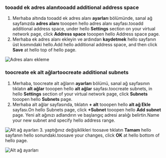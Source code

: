 ### <a name="tooadd-additional-address-space"></a><span data-ttu-id="ead37-101">tooadd ek adres alanı</span><span class="sxs-lookup"><span data-stu-id="ead37-101">tooadd additional address space</span></span>

1. <span data-ttu-id="ead37-102">Merhaba altında tooadd ek adres alanı **ayarları** bölümünde, sanal ağ sayfanızda **adres alanı** tooopen hello adres alanı sayfası.</span><span class="sxs-lookup"><span data-stu-id="ead37-102">tooadd additional address space, under hello **Settings** section on your virtual network page, click **Address space** tooopen hello Address space page.</span></span>
2. <span data-ttu-id="ead37-103">Merhaba ek adres alanı ekleyin ve ardından **kaydetmek** hello sayfanın üst kısmındaki hello.</span><span class="sxs-lookup"><span data-stu-id="ead37-103">Add hello additional address space, and then click **Save** at hello top of hello page.</span></span>

  ![Adres alanı ekleme](./media/vpn-gateway-additional-address-space-include/address_space.png)

### <a name="toocreate-additional-subnets"></a><span data-ttu-id="ead37-105">toocreate ek alt ağlar</span><span class="sxs-lookup"><span data-stu-id="ead37-105">toocreate additional subnets</span></span>

1. <span data-ttu-id="ead37-106">Merhaba, toocreate alt ağların **ayarları** bölümü, sanal ağ sayfasının tıklatın **alt ağlar** tooopen hello **alt ağlar** sayfası.</span><span class="sxs-lookup"><span data-stu-id="ead37-106">toocreate subnets, in hello **Settings** section of your virtual network page, click **Subnets** tooopen hello **Subnets** page.</span></span> 
2. <span data-ttu-id="ead37-107">Merhaba alt ağlar sayfasında, tıklatın **+ alt** tooopen hello **alt ağ Ekle** sayfası.</span><span class="sxs-lookup"><span data-stu-id="ead37-107">On hello Subnets page, click **+Subnet** tooopen hello **Add subnet** page.</span></span> <span data-ttu-id="ead37-108">Yeni alt ağınızı adlandırın ve başlangıç adresi aralığı belirtin.</span><span class="sxs-lookup"><span data-stu-id="ead37-108">Name your new subnet and specify hello address range.</span></span>

  ![Alt ağ ayarları](./media/vpn-gateway-additional-address-space-include/add_subnet.png)
3. <span data-ttu-id="ead37-110">yaptığınız değişiklikleri toosave tıklatın **Tamam** hello sayfanın hello sonundaki.</span><span class="sxs-lookup"><span data-stu-id="ead37-110">toosave your changes, click **OK** at hello bottom of hello page.</span></span>

  ![Alt ağ ayarları](./media/vpn-gateway-additional-address-space-include/ok.png)